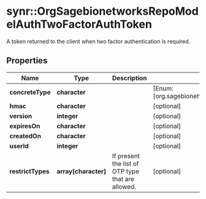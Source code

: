 # synr::OrgSagebionetworksRepoModelAuthTwoFactorAuthToken

A token returned to the client when two factor authentication is required.

## Properties
Name | Type | Description | Notes
------------ | ------------- | ------------- | -------------
**concreteType** | **character** |  | [Enum: [org.sagebionetworks.repo.model.auth.TwoFactorAuthToken]] 
**hmac** | **character** |  | [optional] 
**version** | **integer** |  | [optional] 
**expiresOn** | **character** |  | [optional] 
**createdOn** | **character** |  | [optional] 
**userId** | **integer** |  | [optional] 
**restrictTypes** | **array[character]** | If present the list of OTP type that are allowed. | [optional] 


